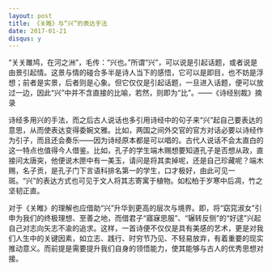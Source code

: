 ```yaml
---
layout: post
title: 《关睢》与“兴”的表达手法
date: 2017-01-21
disqus: y
---
```


“关关雎鸠，在河之洲”，毛传：“兴也。”所谓“兴”，可以说是引起话题，或者说是由景引起情。这景与情的碰合多半是诗人当下的感悟，它可以是即目，也不妨是浮想；前者是实景，后者则是心象。但它仅仅是引起话题，一旦进入话题，便可以放过一边，因此“兴”中并不含直接的比喻，若然，则即为“比”。——《诗经别裁》摘录

诗经多用兴的手法，而之后古人说话也多引用诗经中的句子来“兴”起自己要表达的意思，从而使表达变得委婉文雅。比如，两国之间外交官的官方对话必要以诗经作为引子，而且还会奏乐——因为诗经原本都是可以唱的。古代人说话不会太直白的这一特点也值得今人借鉴。比如，孔子的学生端木赐想要知道孔子是否想从政，直接问太唐突，他便说木匣中有一美玉，请问是将其卖掉呢，还是自己珍藏呢？端木赐，名子贡，是孔子门下言语科排名第一的学生，口才极好，由此可见一斑。“兴”的表达方式也可见于文人将其志寄寓于植物。如松柏于岁寒中后凋，竹之坚韧正直。

对于《关睢》的理解也应借助“兴”升华到更高的层次与境界。即，将“窈窕淑女”引申为我们的终极理想、至善之地，而借君子“寤寐思服”、“辗转反侧”的“好逑”兴起自己对志向矢志不渝的追求。这样，一首诗便不仅仅是具有美感的艺术，更是对我们人生中的关键因素，如立志、践行、时穷节乃见、不轻易放弃，有着重要的现实推动意义。而前提是需要提升我们自身的领悟能力，使其能够与古人的优秀思想对接。
